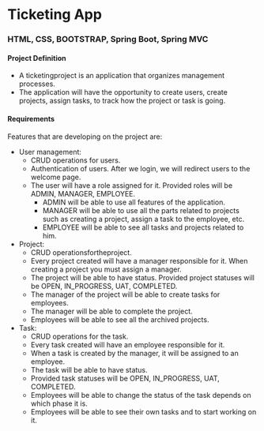 # Ticketing App

### HTML, CSS, BOOTSTRAP, Spring Boot, Spring MVC

#### Project Definition
- A ticketingproject is an application that organizes management processes.
- The application will have the opportunity to create users, create projects, assign tasks, to track how the project or task is going.


#### Requirements
Features that are developing on the project are:
- User management:
    - CRUD operations for users.
    - Authentication of users. After we login, we will redirect users to the welcome page. 
    - The user will have a role assigned for it. Provided roles will be ADMIN, MANAGER, EMPLOYEE.
        - ADMIN will be able to use all features of the application.
        - MANAGER will be able to use all the parts related to projects such as creating a project, assign a task to the employee, etc.
        - EMPLOYEE will be able to see all tasks and projects related to him.
- Project:
    - CRUD operationsfortheproject.
    - Every project created will have a manager responsible for it. When creating a project you must assign a manager.
    - The project will be able to have status. Provided project statuses will be OPEN, IN_PROGRESS, UAT, COMPLETED.
    - The manager of the project will be able to create tasks for employees.
    - The manager will be able to complete the project.
    - Employees will be able to see all the archived projects.
- Task:
    - CRUD operations for the task.
    - Every task created will have an employee responsible for it.
    - When a task is created by the manager, it will be assigned to an employee.
    - The task will be able to have status. 
    - Provided task statuses will be OPEN, IN_PROGRESS, UAT, COMPLETED.
    - Employees will be able to change the status of the task depends on which phase it is.
    - Employees will be able to see their own tasks and to start working on it.
   

